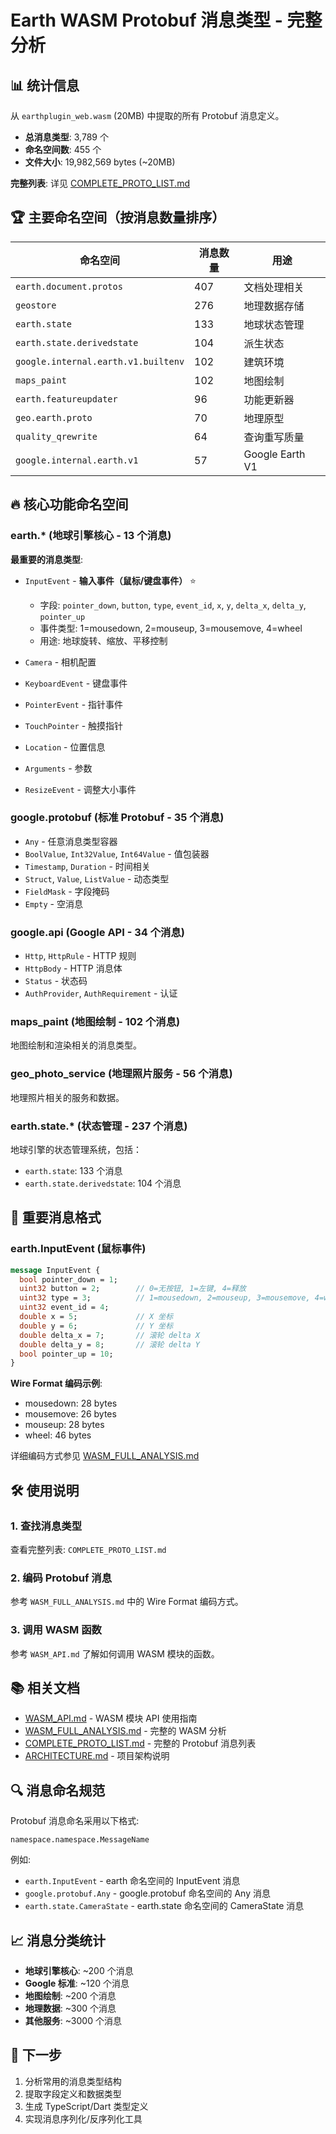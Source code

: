 # Earth WASM Protobuf 消息类型 - 完整分析

## 📊 统计信息

从 `earthplugin_web.wasm` (20MB) 中提取的所有 Protobuf 消息定义。

- **总消息类型**: 3,789 个
- **命名空间数**: 455 个
- **文件大小**: 19,982,569 bytes (~20MB)

**完整列表**: 详见 [COMPLETE_PROTO_LIST.md](./COMPLETE_PROTO_LIST.md)

## 🏆 主要命名空间（按消息数量排序）

| 命名空间 | 消息数量 | 用途 |
|---------|---------|------|
| `earth.document.protos` | 407 | 文档处理相关 |
| `geostore` | 276 | 地理数据存储 |
| `earth.state` | 133 | 地球状态管理 |
| `earth.state.derivedstate` | 104 | 派生状态 |
| `google.internal.earth.v1.builtenv` | 102 | 建筑环境 |
| `maps_paint` | 102 | 地图绘制 |
| `earth.featureupdater` | 96 | 功能更新器 |
| `geo.earth.proto` | 70 | 地理原型 |
| `quality_qrewrite` | 64 | 查询重写质量 |
| `google.internal.earth.v1` | 57 | Google Earth V1 |

## 🔥 核心功能命名空间

### earth.* (地球引擎核心 - 13 个消息)

**最重要的消息类型**:

- `InputEvent` - **输入事件（鼠标/键盘事件）** ⭐
  - 字段: `pointer_down`, `button`, `type`, `event_id`, `x`, `y`, `delta_x`, `delta_y`, `pointer_up`
  - 事件类型: 1=mousedown, 2=mouseup, 3=mousemove, 4=wheel
  - 用途: 地球旋转、缩放、平移控制

- `Camera` - 相机配置
- `KeyboardEvent` - 键盘事件
- `PointerEvent` - 指针事件
- `TouchPointer` - 触摸指针
- `Location` - 位置信息
- `Arguments` - 参数
- `ResizeEvent` - 调整大小事件

### google.protobuf (标准 Protobuf - 35 个消息)

- `Any` - 任意消息类型容器
- `BoolValue`, `Int32Value`, `Int64Value` - 值包装器
- `Timestamp`, `Duration` - 时间相关
- `Struct`, `Value`, `ListValue` - 动态类型
- `FieldMask` - 字段掩码
- `Empty` - 空消息

### google.api (Google API - 34 个消息)

- `Http`, `HttpRule` - HTTP 规则
- `HttpBody` - HTTP 消息体
- `Status` - 状态码
- `AuthProvider`, `AuthRequirement` - 认证

### maps_paint (地图绘制 - 102 个消息)

地图绘制和渲染相关的消息类型。

### geo_photo_service (地理照片服务 - 56 个消息)

地理照片相关的服务和数据。

### earth.state.* (状态管理 - 237 个消息)

地球引擎的状态管理系统，包括：
- `earth.state`: 133 个消息
- `earth.state.derivedstate`: 104 个消息

## 📝 重要消息格式

### earth.InputEvent (鼠标事件)

```protobuf
message InputEvent {
  bool pointer_down = 1;
  uint32 button = 2;        // 0=无按钮, 1=左键, 4=释放
  uint32 type = 3;          // 1=mousedown, 2=mouseup, 3=mousemove, 4=wheel
  uint32 event_id = 4;
  double x = 5;             // X 坐标
  double y = 6;             // Y 坐标
  double delta_x = 7;       // 滚轮 delta X
  double delta_y = 8;       // 滚轮 delta Y
  bool pointer_up = 10;
}
```

**Wire Format 编码示例**:
- mousedown: 28 bytes
- mousemove: 26 bytes
- mouseup: 28 bytes
- wheel: 46 bytes

详细编码方式参见 [WASM_FULL_ANALYSIS.md](./WASM_FULL_ANALYSIS.md)

## 🛠️ 使用说明

### 1. 查找消息类型

查看完整列表: `COMPLETE_PROTO_LIST.md`

### 2. 编码 Protobuf 消息

参考 `WASM_FULL_ANALYSIS.md` 中的 Wire Format 编码方式。

### 3. 调用 WASM 函数

参考 `WASM_API.md` 了解如何调用 WASM 模块的函数。

## 📚 相关文档

- [WASM_API.md](./WASM_API.md) - WASM 模块 API 使用指南
- [WASM_FULL_ANALYSIS.md](./WASM_FULL_ANALYSIS.md) - 完整的 WASM 分析
- [COMPLETE_PROTO_LIST.md](./COMPLETE_PROTO_LIST.md) - 完整的 Protobuf 消息列表
- [ARCHITECTURE.md](./ARCHITECTURE.md) - 项目架构说明

## 🔍 消息命名规范

Protobuf 消息命名采用以下格式:

```
namespace.namespace.MessageName
```

例如:
- `earth.InputEvent` - earth 命名空间的 InputEvent 消息
- `google.protobuf.Any` - google.protobuf 命名空间的 Any 消息
- `earth.state.CameraState` - earth.state 命名空间的 CameraState 消息

## 📈 消息分类统计

- **地球引擎核心**: ~200 个消息
- **Google 标准**: ~120 个消息
- **地图绘制**: ~200 个消息
- **地理数据**: ~300 个消息
- **其他服务**: ~3000 个消息

## 🎯 下一步

1. 分析常用的消息类型结构
2. 提取字段定义和数据类型
3. 生成 TypeScript/Dart 类型定义
4. 实现消息序列化/反序列化工具
